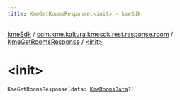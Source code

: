 ```yaml
---
title: KmeGetRoomsResponse.<init> - kmeSdk
---
```


[kmeSdk](../../index.html) / [com.kme.kaltura.kmesdk.rest.response.room](../index.html) / [KmeGetRoomsResponse](index.html) / [&lt;init&gt;](./-init-.html)

# &lt;init&gt;

`KmeGetRoomsResponse(data: `[`KmeRoomsData`](-kme-rooms-data/index.html)`?)`